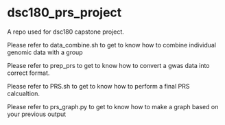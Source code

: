 # dsc180_prs_project
A repo used for dsc180 capstone project.


Please refer to data_combine.sh to get to know how to combine individual genomic data with a group

Please refer to prep_prs to get to know how to convert a gwas data into correct format.

Please refer to PRS.sh to get to know how to perform a final PRS calcualtion. 

Please refer to prs_graph.py to get to know how to make a graph based on your previous output
